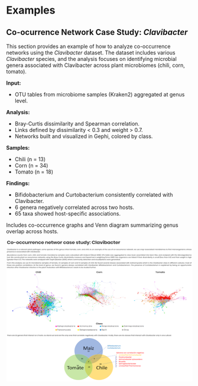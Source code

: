 # Examples

## Co-ocurrence Network Case Study: *Clavibacter*

This section provides an example of how to analyze co-occurrence networks using the *Clavibacter* dataset. The dataset includes various *Clavibacter* species, and the analysis focuses on identifying microbial genera associated with Clavibacter across plant microbiomes (chili, corn, tomato).

**Input:**

- OTU tables from microbiome samples (Kraken2) aggregated at genus level.

**Analysis:**

- Bray-Curtis dissimilarity and Spearman correlation.
- Links defined by dissimilarity < 0.3 and weight > 0.7.
- Networks built and visualized in Gephi, colored by class.

**Samples:**

- Chili (n = 13)
- Corn (n = 34)
- Tomato (n = 18)

**Findings:**

- Bifidobacterium and Curtobacterium consistently correlated with Clavibacter.
- 6 genera negatively correlated across two hosts.
- 65 taxa showed host-specific associations.

Includes co-occurrence graphs and Venn diagram summarizing genus overlap across hosts.

![Clavibacter Co-occurrence Network](./_static/clavibacter_cooccurrence_network.png)